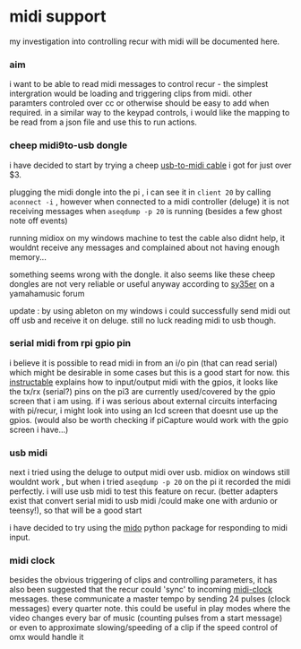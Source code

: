 # midi support

my investigation into controlling recur with midi will be documented here.

### aim

i want to be able to read midi messages to control recur - the simplest intergration would be loading and triggering clips from midi. other paramters controled over cc or otherwise should be easy to add when required. in a similar way to the keypad controls, i would like the mapping to be read from a json file and use this to run actions.

### cheep midi9to-usb dongle

i have decided to start by trying a cheep [usb-to-midi cable] i got for just over $3.

plugging the midi dongle into the pi , i can see it in `client 20` by calling `aconnect -i` , however when connected to a midi controller (deluge) it is not receiving messages when `aseqdump -p 20` is running (besides a few ghost note off events)

running midiox on my windows machine to test the cable also didnt help, it wouldnt receive any messages and complained about not having enough memory...

something seems wrong with the dongle. it also seems like these cheep dongles are not very reliable or useful anyway according to [sy35er] on a yamahamusic forum

update : by using ableton on my windows i could successfully send midi out off usb and receive it on deluge. still no luck reading midi to usb though. 

### serial midi from rpi gpio pin

i believe it is possible to read midi in from an i/o pin (that can read serial) which might be desirable in some cases but this is a good start for now. this [instructable] explains how to input/output midi with the gpios, it looks like the tx/rx (serial?) pins on the pi3 are currently used/covered by the gpio screen that i am using. if i was serious about external circuits interfacing with pi/recur, i might look into using an lcd screen that doesnt use up the gpios. (would also be worth checking if piCapture would work with the gpio screen i have...)

### usb midi

next i tried using the deluge to output midi over usb. midiox on windows still wouldnt work , but when i tried `aseqdump -p 20` on the pi it recorded the midi perfectly. i will use usb midi to test this feature on recur. (better adapters exist that convert serial midi to usb midi /could make one with ardunio or teensy!), so that will be a good start

i have decided to try using the [mido] python package for responding to midi input.

### midi clock

besides the obvious triggering of clips and controlling parameters, it has also been suggested that the recur could 'sync' to incoming [midi-clock] messages. these communicate a master tempo by sending 24 pulses (clock messages) every quarter note. this could be useful in play modes where the video changes every bar of music (counting pulses from a start message) or even to approximate slowing/speeding of a clip if the speed control of omx would handle it 





[usb-to-midi cable]: https://www.aliexpress.com/item/Hot-Selling-1pcs-Keyboard-to-PC-USB-MIDI-Cable-Converter-PC-to-Music-Keyboard-Cord-USB/32813475019.html
[instructable]: http://www.instructables.com/id/PiMiDi-A-Raspberry-Pi-Midi-Box-or-How-I-Learned-to/
[mido]: https://mido.readthedocs.io/en/latest/
[midi-clock]: https://en.wikipedia.org/wiki/MIDI_beat_clock
[sy35er]: https://yamahamusicians.com/forum/viewtopic.php?t=8218
